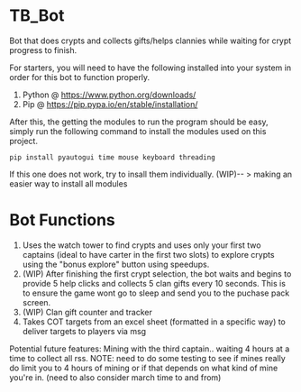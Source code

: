 # TB_Bot
Bot that does crypts and collects gifts/helps clannies while waiting for crypt progress to finish. 

For starters, you will need to have the following installed into your system in order for this bot to function properly. 
1. Python  @  https://www.python.org/downloads/ 
2. Pip   @   https://pip.pypa.io/en/stable/installation/

After this, the getting the modules to run the program should be easy, simply run the following command to install the modules used on this project. 

`pip install pyautogui time mouse keyboard threading`

If this one does not work, try to insall them individually.  (WIP)-- > making an easier way to install all modules

# Bot Functions

1. Uses the watch tower to find crypts and uses only your first two captains (ideal to have carter in the first two slots) to explore crypts using the "bonus explore" button using speedups.
2. (WIP) After finishing the first crypt selection, the bot waits and begins to provide 5 help clicks and collects 5 clan gifts every 10 seconds. This is to ensure the game wont go to sleep and send you to the puchase pack screen.
3. (WIP) Clan gift counter and tracker
4. Takes COT targets from an excel sheet (formatted in a specific way) to deliver targets to players via msg 

Potential future features: 
Mining with the third captain.. waiting 4 hours at a time to collect all rss. 
  NOTE: need to do some testing to see if mines really do limit you to 4 hours of mining or if that depends on what kind of mine you're in. (need to also consider march time to and from) 

